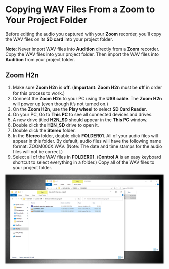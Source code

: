 # Copying WAV Files From a Zoom to Your Project Folder

Before editing the audio you captured with your **Zoom** recorder, you'll copy the WAV files on its **SD card** into your project folder.

**Note**: Never import WAV files into **Audition** directly from a **Zoom** recorder. Copy the WAV files into your project folder. Then import the WAV files into **Audition** from your project folder.

## Zoom H2n

1. Make sure **Zoom H2n** is **off**. (**Important**: **Zoom H2n** must be **off** in order for this process to work.)
2. Connect the **Zoom H2n** to your PC using the **USB cable**. The **Zoom H2n** will power up (even though it’s not turned on.)
3. On the **Zoom H2n**, use the **Play wheel** to select **SD Card Reader**.
4. On your PC, Go to **This PC** to see all connected devices and drives.&#x20;
5. A new drive titled **H2N\_SD** should appear in the **This PC** window.
6. Double click the **H2N\_SD** drive to open it.
7. Double click the **Stereo** folder.
8. In the **Stereo** folder, double click **FOLDER01**. All of your audio files will appear in this folder. By default, audio files will have the following name format: ZOOM000X.WAV. (Note: The date and time stamps for the audio files will not be correct.)
9. Select all of the WAV files in **FOLDER01**. (**Control A** is an easy keyboard shortcut to select everything in a folder.) Copy all of the WAV files to your project folder.

![WAV files copied from Zoom H2n to project folder.](../.gitbook/assets/copying-wav-files-to-class-folder.PNG)
